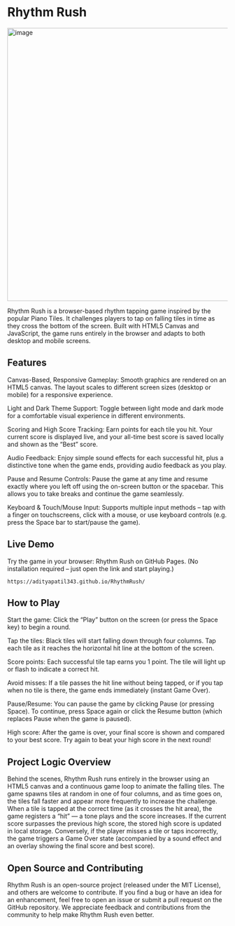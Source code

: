 # Rhythm Rush

<img width="1391" height="623" alt="image" src="https://github.com/user-attachments/assets/1afa5af5-e8c1-4498-be9f-5d6fc921af05" />

Rhythm Rush is a browser-based rhythm tapping game inspired by the popular Piano Tiles. It challenges players to tap on falling tiles in time as they cross the bottom of the screen. Built with HTML5 Canvas and JavaScript, the game runs entirely in the browser and adapts to both desktop and mobile screens.

## Features

Canvas-Based, Responsive Gameplay: Smooth graphics are rendered on an HTML5 canvas. The layout scales to different screen sizes (desktop or mobile) for a responsive experience.

Light and Dark Theme Support: Toggle between light mode and dark mode for a comfortable visual experience in different environments.

Scoring and High Score Tracking: Earn points for each tile you hit. Your current score is displayed live, and your all-time best score is saved locally and shown as the “Best” score.

Audio Feedback: Enjoy simple sound effects for each successful hit, plus a distinctive tone when the game ends, providing audio feedback as you play.

Pause and Resume Controls: Pause the game at any time and resume exactly where you left off using the on-screen button or the spacebar. This allows you to take breaks and continue the game seamlessly.

Keyboard & Touch/Mouse Input: Supports multiple input methods – tap with a finger on touchscreens, click with a mouse, or use keyboard controls (e.g. press the Space bar to start/pause the game).

## Live Demo

Try the game in your browser: Rhythm Rush on GitHub Pages. (No installation required – just open the link and start playing.)

    https://adityapatil343.github.io/RhythmRush/

## How to Play

Start the game: Click the “Play” button on the screen (or press the Space key) to begin a round.

Tap the tiles: Black tiles will start falling down through four columns. Tap each tile as it reaches the horizontal hit line at the bottom of the screen.

Score points: Each successful tile tap earns you 1 point. The tile will light up or flash to indicate a correct hit.

Avoid misses: If a tile passes the hit line without being tapped, or if you tap when no tile is there, the game ends immediately (instant Game Over).

Pause/Resume: You can pause the game by clicking Pause (or pressing Space). To continue, press Space again or click the Resume button (which replaces Pause when the game is paused).

High score: After the game is over, your final score is shown and compared to your best score. Try again to beat your high score in the next round!

## Project Logic Overview

Behind the scenes, Rhythm Rush runs entirely in the browser using an HTML5 canvas and a continuous game loop to animate the falling tiles. The game spawns tiles at random in one of four columns, and as time goes on, the tiles fall faster and appear more frequently to increase the challenge. When a tile is tapped at the correct time (as it crosses the hit area), the game registers a “hit” — a tone plays and the score increases. If the current score surpasses the previous high score, the stored high score is updated in local storage. Conversely, if the player misses a tile or taps incorrectly, the game triggers a Game Over state (accompanied by a sound effect and an overlay showing the final score and best score).

## Open Source and Contributing

Rhythm Rush is an open-source project (released under the MIT License), and others are welcome to contribute. If you find a bug or have an idea for an enhancement, feel free to open an issue or submit a pull request on the GitHub repository. We appreciate feedback and contributions from the community to help make Rhythm Rush even better.
